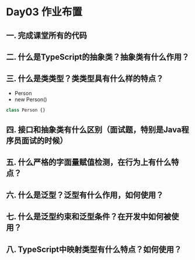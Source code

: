 # Day03 作业布置

## 一. 完成课堂所有的代码









## 二. 什么是TypeScript的抽象类？抽象类有什么作用？









## 三.  什么是类类型？类类型具有什么样的特点？

* Person
* new Person()

```ts
class Person {}
```











## 四. 接口和抽象类有什么区别（面试题，特别是Java程序员面试的时候）









## 五. 什么**严格的字面量赋值检测**，在行为上有什么特点？









## 六. 什么是泛型？泛型有什么作用，如何使用？









## 七. 什么是泛型约束和泛型条件？在开发中如何被使用？









## 八. TypeScript中映射类型有什么特点？如何使用？











































































































